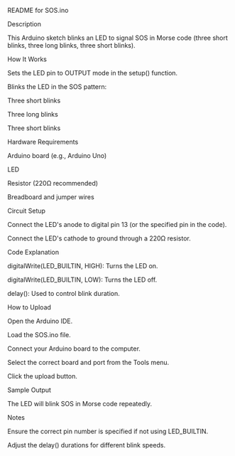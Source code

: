 README for SOS.ino

Description

This Arduino sketch blinks an LED to signal SOS in Morse code (three short blinks, three long blinks, three short blinks).

How It Works

Sets the LED pin to OUTPUT mode in the setup() function.

Blinks the LED in the SOS pattern:

Three short blinks

Three long blinks

Three short blinks

Hardware Requirements

Arduino board (e.g., Arduino Uno)

LED

Resistor (220Ω recommended)

Breadboard and jumper wires

Circuit Setup

Connect the LED's anode to digital pin 13 (or the specified pin in the code).

Connect the LED's cathode to ground through a 220Ω resistor.

Code Explanation

digitalWrite(LED_BUILTIN, HIGH): Turns the LED on.

digitalWrite(LED_BUILTIN, LOW): Turns the LED off.

delay(): Used to control blink duration.

How to Upload

Open the Arduino IDE.

Load the SOS.ino file.

Connect your Arduino board to the computer.

Select the correct board and port from the Tools menu.

Click the upload button.

Sample Output

The LED will blink SOS in Morse code repeatedly.

Notes

Ensure the correct pin number is specified if not using LED_BUILTIN.

Adjust the delay() durations for different blink speeds.
